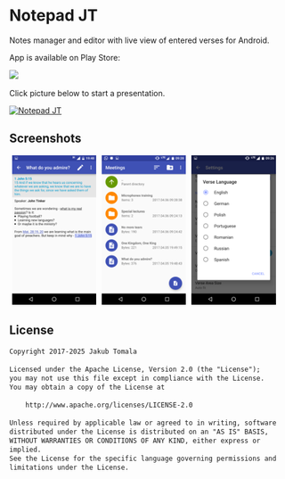 Notepad JT
===

Notes manager and editor with live view of entered verses for Android.

App is available on Play Store:

<a href="https://play.google.com/store/apps/details?id=pl.bubson.notepadjw2" target="_blank">
  <img src="https://upload.wikimedia.org/wikipedia/commons/thumb/7/78/Google_Play_Store_badge_EN.svg/320px-Google_Play_Store_badge_EN.svg.png"/>
</a>

Click picture below to start a presentation.

[![Notepad JT](http://img.youtube.com/vi/NDm3OqG__ag/0.jpg)](https://youtu.be/NDm3OqG__ag "Notepad JT")

## Screenshots

<img alt="Notes Editor" src="screenshots/editor.png" width="30%" hspace="5" /><img alt="Notes Manager" src="screenshots/manager.png" width="30%" hspace="5" /><img alt="Settengs" src="screenshots/lang.png" width="30%" hspace="5" />

## License

    Copyright 2017-2025 Jakub Tomala

    Licensed under the Apache License, Version 2.0 (the "License");
    you may not use this file except in compliance with the License.
    You may obtain a copy of the License at

        http://www.apache.org/licenses/LICENSE-2.0

    Unless required by applicable law or agreed to in writing, software
    distributed under the License is distributed on an "AS IS" BASIS,
    WITHOUT WARRANTIES OR CONDITIONS OF ANY KIND, either express or implied.
    See the License for the specific language governing permissions and
    limitations under the License.
